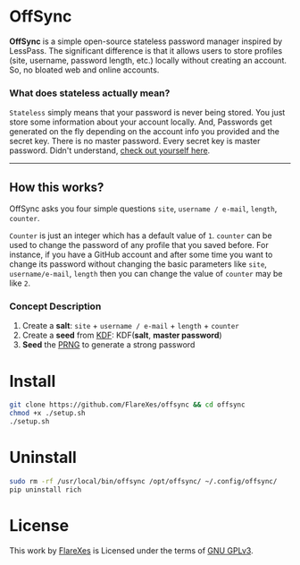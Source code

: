 # OffSync

**OffSync** is a simple open-source stateless password manager inspired by LessPass. The significant difference is that it allows users to store profiles (site, username, password length, etc.) locally without creating an account. So, no bloated web and online accounts.

### What does stateless actually mean?
`Stateless` simply means that your password is never being stored. You just store some information about your account locally. And, Passwords get generated on the fly depending on the account info you provided and the secret key. There is no master password. Every secret key is master password. Didn't understand, [check out yourself here](https://www.lesspass.com/).

---
## How this works?
OffSync asks you four simple questions `site`, `username / e-mail`, `length`, `counter`.

`Counter` is just an integer which has a default value of `1`. `counter` can be used to change the password of any profile that you saved before. For instance, if you have a GitHub account and after some time you want to change its password without changing the basic parameters like `site`, `username/e-mail`, `length` then you can change the value of `counter` may be like `2`.

### Concept Description
1. Create a **salt**: `site` + `username / e-mail` + `length` + `counter`
2. Create a **seed** from [KDF](https://en.wikipedia.org/wiki/Key_derivation_function): KDF(**salt**, **master password**)
3. **Seed** the [PRNG](https://en.wikipedia.org/wiki/Pseudorandom_number_generator) to generate a strong password

# Install
```bash
git clone https://github.com/FlareXes/offsync && cd offsync
chmod +x ./setup.sh
./setup.sh
```

# Uninstall
```bash
sudo rm -rf /usr/local/bin/offsync /opt/offsync/ ~/.config/offsync/
pip uninstall rich
```
# License
This work by [FlareXes](https://github.com/FlareXes) is Licensed under the terms of [GNU GPLv3](LICENSE).
